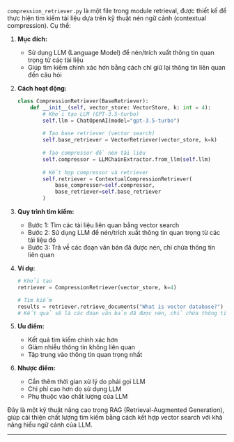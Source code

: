 `compression_retriever.py` là một file trong module retrieval, được thiết kế để thực hiện tìm kiếm tài liệu dựa trên kỹ thuật nén ngữ cảnh (contextual compression). Cụ thể:

1. **Mục đích:**
   - Sử dụng LLM (Language Model) để nén/trích xuất thông tin quan trọng từ các tài liệu
   - Giúp tìm kiếm chính xác hơn bằng cách chỉ giữ lại thông tin liên quan đến câu hỏi

2. **Cách hoạt động:**
   ```python
   class CompressionRetriever(BaseRetriever):
       def __init__(self, vector_store: VectorStore, k: int = 4):
           # Khởi tạo LLM (GPT-3.5-turbo)
           self.llm = ChatOpenAI(model="gpt-3.5-turbo")
           
           # Tạo base retriever (vector search)
           self.base_retriever = VectorRetriever(vector_store, k=k)
           
           # Tạo compressor để nén tài liệu
           self.compressor = LLMChainExtractor.from_llm(self.llm)
           
           # Kết hợp compressor và retriever
           self.retriever = ContextualCompressionRetriever(
               base_compressor=self.compressor,
               base_retriever=self.base_retriever
           )
   ```

3. **Quy trình tìm kiếm:**
   - Bước 1: Tìm các tài liệu liên quan bằng vector search
   - Bước 2: Sử dụng LLM để nén/trích xuất thông tin quan trọng từ các tài liệu đó
   - Bước 3: Trả về các đoạn văn bản đã được nén, chỉ chứa thông tin liên quan

4. **Ví dụ:**
   ```python
   # Khởi tạo
   retriever = CompressionRetriever(vector_store, k=4)
   
   # Tìm kiếm
   results = retriever.retrieve_documents("What is vector database?")
   # Kết quả sẽ là các đoạn văn bản đã được nén, chỉ chứa thông tin về vector database
   ```

5. **Ưu điểm:**
   - Kết quả tìm kiếm chính xác hơn
   - Giảm nhiễu thông tin không liên quan
   - Tập trung vào thông tin quan trọng nhất

6. **Nhược điểm:**
   - Cần thêm thời gian xử lý do phải gọi LLM
   - Chi phí cao hơn do sử dụng LLM
   - Phụ thuộc vào chất lượng của LLM

Đây là một kỹ thuật nâng cao trong RAG (Retrieval-Augmented Generation), giúp cải thiện chất lượng tìm kiếm bằng cách kết hợp vector search với khả năng hiểu ngữ cảnh của LLM.


---

